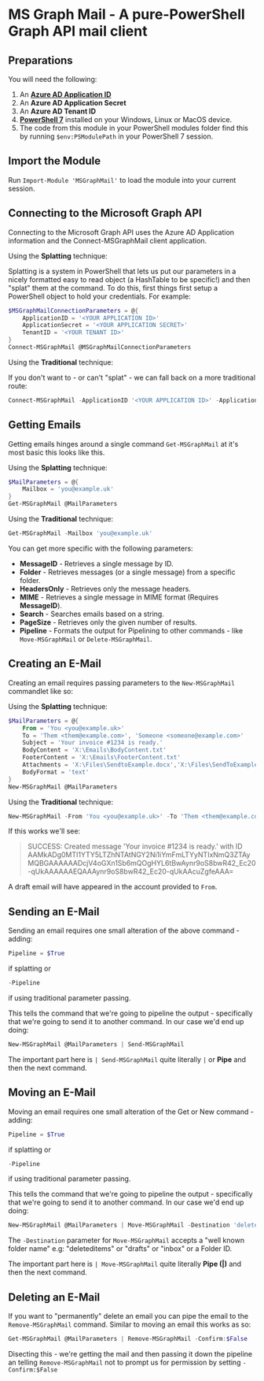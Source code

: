 # MS Graph Mail - A pure-PowerShell Graph API mail client

## Preparations

You will need the following:

1. An [**Azure AD Application ID**](https://aad.portal.azure.com)
2. An **Azure AD Application Secret**
3. An **Azure AD Tenant ID**
4. [**PowerShell 7**](https://aka.ms/powershell-release?tag=stable) installed on your Windows, Linux or MacOS device.
5. The code from this module in your PowerShell modules folder find this by running `$env:PSModulePath` in your PowerShell 7 session.

## Import the Module

Run `Import-Module 'MSGraphMail'` to load the module into your current session.

## Connecting to the Microsoft Graph API

Connecting to the Microsoft Graph API uses the Azure AD Application information and the Connect-MSGraphMail client application.

Using the **Splatting** technique:

Splatting is a system in PowerShell that lets us put our parameters in a nicely formatted easy to read object (a HashTable to be specific!) and then "splat" them at the command. To do this, first things first setup a PowerShell object to hold your credentials. For example:

```powershell
$MSGraphMailConnectionParameters = @{
    ApplicationID = '<YOUR APPLICATION ID>'
    ApplicationSecret = '<YOUR APPLICATION SECRET>'
    TenantID = '<YOUR TENANT ID>'
}
Connect-MSGraphMail @MSGraphMailConnectionParameters
```

Using the **Traditional** technique:

If you don't want to - or can't "splat" - we can fall back on a more traditional route:

```powershell
Connect-MSGraphMail -ApplicationID '<YOUR APPLICATION ID>' -ApplicationSecret '<YOUR APPLICATION SECRET>' -TenantID '<YOUR TENANT ID>'
```

## Getting Emails

Getting emails hinges around a single command `Get-MSGraphMail` at it's most basic this looks like this.

Using the **Splatting** technique:

```powershell
$MailParameters = @{
    Mailbox = 'you@example.uk'
}
Get-MSGraphMail @MailParameters
```

Using the **Traditional** technique:

```powershell
Get-MSGraphMail -Mailbox 'you@example.uk'
```

You can get more specific with the following parameters:

* **MessageID** - Retrieves a single message by ID.
* **Folder** - Retrieves messages (or a single message) from a specific folder.
* **HeadersOnly** - Retrieves only the message headers.
* **MIME** - Retrieves a single message in MIME format (Requires **MessageID**).
* **Search** - Searches emails based on a string.
* **PageSize** - Retrieves only the given number of results.
* **Pipeline** - Formats the output for Pipelining to other commands - like `Move-MSGraphMail` or `Delete-MSGraphMail`.

## Creating an E-Mail

Creating an email requires passing parameters to the `New-MSGraphMail` commandlet like so:

Using the **Splatting** technique:

```powershell
$MailParameters = @{
    From = 'You <you@example.uk>'
    To = 'Them <them@example.com>', 'Someone <someone@example.com>'
    Subject = 'Your invoice #1234 is ready.'
    BodyContent = 'X:\Emails\BodyContent.txt'
    FooterContent = 'X:\Emails\FooterContent.txt'
    Attachments = 'X:\Files\SendtoExample.docx','X:\Files\SendToExample.zip'
    BodyFormat = 'text'
}
New-MSGraphMail @MailParameters
```

Using the **Traditional** technique:

```powershell
New-MSGraphMail -From 'You <you@example.uk>' -To 'Them <them@example.com>', 'Someone <someone@example.com>' -Subject 'Your invoice #1234 is ready.' -BodyContent 'X:\Emails\BodyContent.txt' -FooterContent 'X:\Emails\FooterContent.txt' -Attachments 'X:\Files\SendtoExample.docx','X:\Files\SendToExample.zip' -BodyFormat 'text'
```

If this works we'll see:

> SUCCESS: Created message 'Your invoice #1234 is ready.' with ID AAMkADg0MTI1YTY5LTZhNTAtNGY2Ni1iYmFmLTYyNTIxNmQ3ZTAyMQBGAAAAAADcjV4oGXn1Sb6mQOgHYL6tBwAynr9oS8bwR42_Ec20-qUkAAAAAAEQAAAynr9oS8bwR42_Ec20-qUkAAcuZgfeAAA=

A draft email will have appeared in the account provided to `From`.

## Sending an E-Mail

Sending an email requires one small alteration of the above command - adding:

```powershell
Pipeline = $True
```

if splatting or

```powershell
-Pipeline
```

if using traditional parameter passing.

This tells the command that we're going to pipeline the output - specifically that we're going to send it to another command. In our case we'd end up doing:

```powershell
New-MSGraphMail @MailParameters | Send-MSGraphMail
```

The important part here is `| Send-MSGraphMail` quite literally `|` or **Pipe** and then the next command.

## Moving an E-Mail

Moving an email requires one small alteration of the Get or New command - adding:

```powershell
Pipeline = $True
```

if splatting or

```powershell
-Pipeline
```

if using traditional parameter passing.

This tells the command that we're going to pipeline the output - specifically that we're going to send it to another command. In our case we'd end up doing:

```powershell
New-MSGraphMail @MailParameters | Move-MSGraphMail -Destination 'deleteditems'
```

The `-Destination` parameter for `Move-MSGraphMail` accepts a "well known folder name" e.g: "deleteditems" or "drafts" or "inbox" or a Folder ID.

The important part here is `| Move-MSGraphMail` quite literally **Pipe (|)** and then the next command.

## Deleting an E-Mail

If you want to "permanently" delete an email you can pipe the email to the `Remove-MSGraphMail` command. Similar to moving an email this works as so:

```powershell
Get-MSGraphMail @MailParameters | Remove-MSGraphMail -Confirm:$False
```

Disecting this - we're getting the mail and then passing it down the pipeline an telling `Remove-MSGraphMail` not to prompt us for permission by setting `-Confirm:$False`
